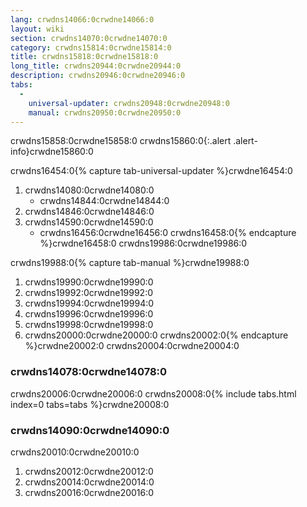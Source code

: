 ```yaml
---
lang: crwdns14066:0crwdne14066:0
layout: wiki
section: crwdns14070:0crwdne14070:0
category: crwdns15814:0crwdne15814:0
title: crwdns15818:0crwdne15818:0
long_title: crwdns20944:0crwdne20944:0
description: crwdns20946:0crwdne20946:0
tabs:
  - 
    universal-updater: crwdns20948:0crwdne20948:0
    manual: crwdns20950:0crwdne20950:0
---
```


crwdns15858:0crwdne15858:0
crwdns15860:0{:.alert .alert-info}crwdne15860:0

crwdns16454:0{% capture tab-universal-updater %}crwdne16454:0
1. crwdns14080:0crwdne14080:0
   - crwdns14844:0crwdne14844:0
1. crwdns14846:0crwdne14846:0
1. crwdns14590:0crwdne14590:0
   - crwdns16456:0crwdne16456:0
crwdns16458:0{% endcapture %}crwdne16458:0
crwdns19986:0crwdne19986:0

crwdns19988:0{% capture tab-manual %}crwdne19988:0
1. crwdns19990:0crwdne19990:0
1. crwdns19992:0crwdne19992:0
1. crwdns19994:0crwdne19994:0
1. crwdns19996:0crwdne19996:0
1. crwdns19998:0crwdne19998:0
1. crwdns20000:0crwdne20000:0
crwdns20002:0{% endcapture %}crwdne20002:0
crwdns20004:0crwdne20004:0

### crwdns14078:0crwdne14078:0

crwdns20006:0crwdne20006:0
crwdns20008:0{% include tabs.html index=0 tabs=tabs %}crwdne20008:0

### crwdns14090:0crwdne14090:0

crwdns20010:0crwdne20010:0

1. crwdns20012:0crwdne20012:0
1. crwdns20014:0crwdne20014:0
1. crwdns20016:0crwdne20016:0
